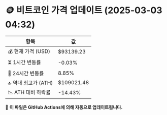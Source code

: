 # 🪙 비트코인 가격 업데이트 (2025-03-03 04:32)

| 항목                | 값 |
|--------------------|----------------|
| 💰 현재 가격 (USD) | $93139.23 |
| ⏳ 1시간 변동률    | -0.03% |
| 📆 24시간 변동률   | 8.85% |
| 🔝 역대 최고가 (ATH) | $109021.48 |
| 📉 ATH 대비 하락률 | -14.43% |

🔄 **이 파일은 GitHub Actions에 의해 자동으로 업데이트됩니다.**
